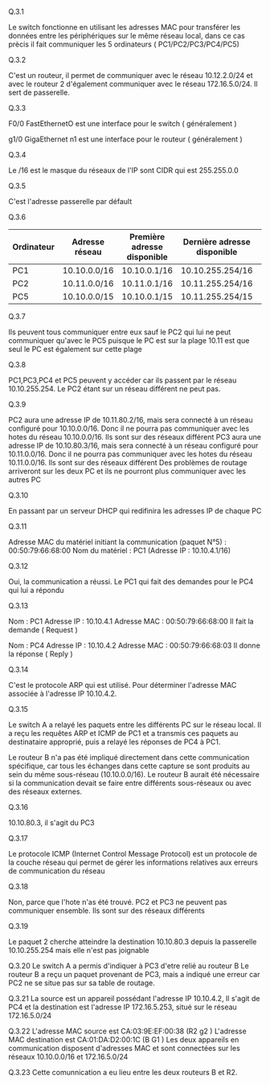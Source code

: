 Q.3.1

Le switch fonctionne en utilisant les adresses MAC pour transférer les données entre les périphériques sur le même réseau local, dans ce cas prècis il fait communiquer les 5 ordinateurs ( PC1/PC2/PC3/PC4/PC5)


Q.3.2

C'est un routeur, il permet de communiquer avec le réseau 10.12.2.0/24 et avec le routeur 2 d'également communiquer avec le réseau 172.16.5.0/24. Il sert de passerelle.

Q.3.3

F0/0 FastEthernetO est une interface pour le switch ( généralement )

g1/0 GigaEthernet n1 est une interface pour le routeur  ( généralement )

Q.3.4 

Le /16 est le masque du réseaux de l'IP sont CIDR qui est 255.255.0.0

Q.3.5

C'est l'adresse passerelle par défault

Q.3.6

| Ordinateur | Adresse réseau    | Première adresse disponible | Dernière adresse disponible | Adresse Broadcast     |
|------------|--------------------|-----------------------------|-----------------------------|-----------------------|
| PC1        | 10.10.0.0/16       | 10.10.0.1/16                | 10.10.255.254/16            | 10.10.255.255/16      |
| PC2        | 10.11.0.0/16      | 10.11.0.1/16                | 10.11.255.254/16            | 10.11.255.255/16      |
| PC5        | 10.10.0.0/15       | 10.10.0.1/15                | 10.11.255.254/15            | 10.11.255.255/15      |

Q.3.7

Ils peuvent tous communiquer entre eux sauf le PC2 qui lui ne peut communiquer qu'avec le PC5 puisque le PC est sur la plage 10.11 est que seul le PC est également sur cette plage 

Q.3.8

PC1,PC3,PC4 et PC5 peuvent y accéder car ils passent par le réseau 10.10.255.254. Le PC2 étant sur un réseau différent ne peut pas.

Q.3.9

 PC2 aura une adresse IP de 10.11.80.2/16, mais sera connecté à un réseau configuré pour 10.10.0.0/16. Donc il ne pourra pas communiquer avec les hotes du réseau 10.10.0.0/16. Ils sont sur des réseaux différent
 PC3 aura une adresse IP de 10.10.80.3/16, mais sera connecté à un réseau configuré pour 10.11.0.0/16. Donc il ne pourra pas communiquer avec les hotes du réseau 10.11.0.0/16. Ils sont sur des réseaux différent
 Des problèmes de routage arriveront sur les deux PC et ils ne pourront plus communiquer avec les autres PC

 Q.3.10

 En passant par un serveur DHCP qui redifinira les adresses IP de chaque PC


Q.3.11

Adresse MAC du matériel initiant la communication (paquet N°5) : 00:50:79:66:68:00
Nom du matériel : PC1 (Adresse IP : 10.10.4.1/16)


Q.3.12

Oui, la communication a réussi.
Le PC1 qui fait des demandes pour le PC4 qui lui a répondu 


Q.3.13

Nom : PC1
Adresse IP : 10.10.4.1
Adresse MAC : 00:50:79:66:68:00
Il fait la demande ( Request )


Nom : PC4
Adresse IP : 10.10.4.2
Adresse MAC : 00:50:79:66:68:03
Il donne la réponse ( Reply )

Q.3.14

C'est le protocole ARP qui est utilisé. Pour déterminer l'adresse MAC associée à l'adresse IP 10.10.4.2.

Q.3.15

Le switch A a relayé les paquets entre les différents PC sur le réseau local. Il a reçu les requêtes ARP et ICMP de PC1 et a transmis ces paquets au destinataire approprié, puis a relayé les réponses de PC4 à PC1.

Le routeur B n'a pas été impliqué directement dans cette communication spécifique, car tous les échanges dans cette capture se sont produits au sein du même sous-réseau (10.10.0.0/16). Le routeur B aurait été nécessaire si la communication devait se faire entre différents sous-réseaux ou avec des réseaux externes.

Q.3.16

10.10.80.3, il s'agit du PC3

Q.3.17

Le protocole ICMP (Internet Control Message Protocol) est un protocole de la couche réseau qui permet de gérer les informations relatives aux erreurs de communication du réseau

Q.3.18

Non, parce que l'hote n'as été trouvé. PC2 et PC3 ne peuvent pas communiquer ensemble. Ils sont sur des réseaux différents 

Q.3.19

Le paquet 2 cherche atteindre la destination 10.10.80.3 depuis la passerelle 10.10.255.254 mais elle n'est pas joignable 

 Q.3.20
Le switch A a permis d'indiquer à PC3 d'etre relié au routeur B 
Le routeur B a reçu un paquet provenant de PC3, mais a indiqué une erreur car PC2 ne se situe pas sur sa table de routage.

Q.3.21
La source est un appareil possédant l'adresse IP 10.10.4.2, 
Il s'agit de PC4 et la destination est l'adresse IP 172.16.5.253, situé sur le réseau 172.16.5.0/24

Q.3.22
L'adresse MAC source est CA:03:9E:EF:00:38 (R2 g2 )
L'adresse MAC destination est CA:01:DA:D2:00:1C (B G1 )
Les deux appareils en communication disposent d'adresses MAC et sont connectées sur les réseaux 10.10.0.0/16 et 172.16.5.0/24

Q.3.23
Cette comunnication a eu lieu entre les deux routeurs B et R2.
